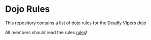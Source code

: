 Dojo Rules
==========

This repository contains a list of dojo rules for the Deadly Vipers dojo

All members should read the rules [rules](https://github.com/deadlyvipers)!
